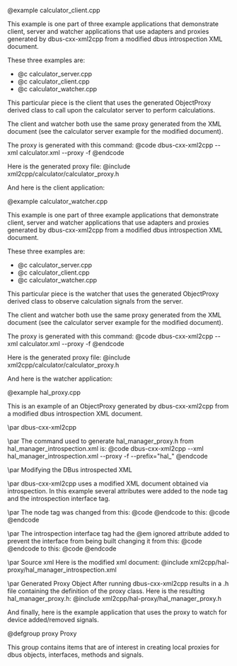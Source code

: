   
  @example calculator_client.cpp
 
  This example is one part of three example applications that demonstrate
  client, server and watcher applications that use adapters and proxies
  generated by dbus-cxx-xml2cpp from a modified dbus introspection XML
  document.
 
  These three examples are:
  
  * @c calculator_server.cpp
  * @c calculator_client.cpp
  * @c calculator_watcher.cpp
  
 
  This particular piece is the client that uses the generated ObjectProxy
  derived class to call upon the calculator server to perform calculations.
 
  The client and watcher both use the same proxy generated from the XML
  document (see the calculator server example for the modified document).
 
  The proxy is generated with this command:
  @code
  dbus-cxx-xml2cpp --xml calculator.xml --proxy -f
  @endcode
 
  Here is the generated proxy file:
  @include xml2cpp/calculator/calculator_proxy.h
 
  And here is the client application:
  


  
  @example calculator_watcher.cpp
 
  This example is one part of three example applications that demonstrate
  client, server and watcher applications that use adapters and proxies
  generated by dbus-cxx-xml2cpp from a modified dbus introspection XML
  document.
 
  These three examples are:
  
  * @c calculator_server.cpp
  * @c calculator_client.cpp
  * @c calculator_watcher.cpp
  
 
  This particular piece is the watcher that uses the generated ObjectProxy
  derived class to observe calculation signals from the server.
 
  The client and watcher both use the same proxy generated from the XML
  document (see the calculator server example for the modified document).
 
  The proxy is generated with this command:
  @code
  dbus-cxx-xml2cpp --xml calculator.xml --proxy -f
  @endcode
 
  Here is the generated proxy file:
  @include xml2cpp/calculator/calculator_proxy.h
 
  And here is the watcher application:
 


  
  @example hal_proxy.cpp
 
  This is an example of an ObjectProxy generated by dbus-cxx-xml2cpp from a
  modified dbus introspection XML document.
 
  \par dbus-cxx-xml2cpp
 
  \par
  The command used to generate hal_manager_proxy.h from
  hal_manager_introspection.xml is:
  @code
  dbus-cxx-xml2cpp --xml hal_manager_introspection.xml --proxy -f --prefix="hal_"
  @endcode
 
  \par Modifying the DBus introspected XML
 
  \par
  dbus-cxx-xml2cpp uses a modified XML document obtained via introspection.
  In this example several attributes were added to the node tag and the
  introspection interface tag.
 
  \par
  The node tag was changed from this:
  @code
  <node>
  @endcode
  to this:
  @code
  <node gen-namespace="DBus::Hal" cppname="Manager" dest="org.freedesktop.Hal" path="/org/freedesktop/Hal/Manager" >
  @endcode
 
  \par
  The introspection interface tag had the @em ignored attribute added to
  prevent the interface from being built changing it from this:
  @code
  <interface name="org.freedesktop.DBus.Introspectable">
  @endcode
  to this:
  @code
  <interface name="org.freedesktop.DBus.Introspectable" ignored="1">
  @endcode
 
  \par Source xml
  Here is the modified xml document:
  @include xml2cpp/hal-proxy/hal_manager_introspection.xml
 
  \par Generated Proxy Object
  After running dbus-cxx-xml2cpp results in a .h file containing the definition
  of the proxy class. Here is the resulting hal_manager_proxy.h:
  @include xml2cpp/hal-proxy/hal_manager_proxy.h
 
  And finally, here is the example application that uses the proxy to watch for
  device added/removed signals.
 


  
  @defgroup proxy Proxy
 
  This group contains items that are of interest in creating local proxies
  for dbus objects, interfaces, methods and signals.


